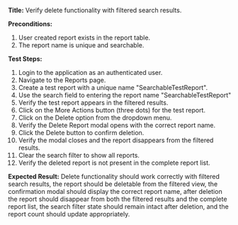 **Title:** Verify delete functionality with filtered search results.

**Preconditions:**
1. User created report exists in the report table.
2.  The report name is unique and searchable.

**Test Steps:**
1. Login to the application as an authenticated user.
2. Navigate to the Reports page.
3. Create a test report with a unique name "SearchableTestReport".
4. Use the search field to entering the report name "SearchableTestReport"
5. Verify the test report appears in the filtered results.
6. Click on the More Actions button (three dots) for the test report.
7. Click on the Delete option from the dropdown menu.
8. Verify the Delete Report modal opens with the correct report name.
9. Click the Delete button to confirm deletion.
10. Verify the modal closes and the report disappears from the filtered results.
11. Clear the search filter to show all reports.
12. Verify the deleted report is not present in the complete report list.

**Expected Result:**
Delete functionality should work correctly with filtered search results, the report should be deletable from the filtered view, the confirmation modal should display the correct report name, after deletion the report should disappear from both the filtered results and the complete report list, the search filter state should remain intact after deletion, and the report count should update appropriately.
